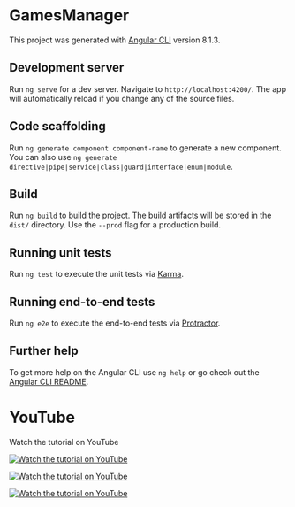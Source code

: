 # GamesManager

This project was generated with [Angular CLI](https://github.com/angular/angular-cli) version 8.1.3.

## Development server

Run `ng serve` for a dev server. Navigate to `http://localhost:4200/`. The app will automatically reload if you change any of the source files.

## Code scaffolding

Run `ng generate component component-name` to generate a new component. You can also use `ng generate directive|pipe|service|class|guard|interface|enum|module`.

## Build

Run `ng build` to build the project. The build artifacts will be stored in the `dist/` directory. Use the `--prod` flag for a production build.

## Running unit tests

Run `ng test` to execute the unit tests via [Karma](https://karma-runner.github.io).

## Running end-to-end tests

Run `ng e2e` to execute the end-to-end tests via [Protractor](http://www.protractortest.org/).

## Further help

To get more help on the Angular CLI use `ng help` or go check out the [Angular CLI README](https://github.com/angular/angular-cli/blob/master/README.md).

# YouTube

Watch the tutorial on YouTube

[![Watch the tutorial on YouTube](https://img.youtube.com/vi/batVm1eYoTQ/maxresdefault.jpg)](https://youtu.be/batVm1eYoTQ)

[![Watch the tutorial on YouTube](https://img.youtube.com/vi/4DFz-ucmyNs/maxresdefault.jpg)](https://youtu.be/4DFz-ucmyNs)

[![Watch the tutorial on YouTube](https://img.youtube.com/vi/HeyDRa7OcPk/maxresdefault.jpg)](https://youtu.be/HeyDRa7OcPk)
